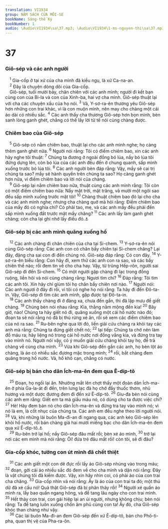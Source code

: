 ```yaml
---
translation: VI1934
group: NĂM SÁCH CỦA MÔI-SE
bookName: Sáng-thế Ký 
bookNumber: 1
audio: \Audio\VI1934\sa\37.mp3; \Audio\VI1934\1-ms-nguyen-thi\sa\37.mp3
---
```


<div class="title"><h1>37</h1><h3>Giô-sép và các anh người</h3></div>
<span class="verse sa_37_1"> <sup>1</sup> Gia-cốp ở tại xứ của cha mình đã kiều ngụ, là xứ Ca-na-an. <br/></span>
<span class="verse sa_37_2"> <sup>2</sup> Đây là chuyện dòng dõi của Gia-cốp. <br/> Giô-sép, tuổi mười bảy, chăn chiên với các anh mình; người đi kết bạn cùng con của Bi-la và con của Xinh-ba, hai vợ cha mình. Giô-sép thuật lại với cha các chuyện xấu của họ nói. </span>
<span class="verse sa_37_3"><sup>3</sup> Vả, Y-sơ-ra-ên thương yêu Giô-sép hơn những con trai khác, vì là con muộn mình, nên may cho chàng một cái áo dài có nhiều sắc. </span>
<span class="verse sa_37_4"><sup>4</sup> Các anh thấy cha thương Giô-sép hơn bọn mình, bèn sanh lòng ganh ghét, chẳng có thế lấy lời tử tế nói cùng chàng được. <br/></span>
<div class="title"><h3>Chiêm bao của Giô-sép</h3></div>
<span class="verse sa_37_5"> <sup>5</sup> Giô-sép có nằm chiêm bao, thuật lại cho các anh mình nghe; họ càng thêm ganh ghét nữa. </span>
<span class="verse sa_37_6"><sup>6</sup> Người nói rằng: Tôi có điềm chiêm bao, xin các anh hãy nghe tôi thuật: </span>
<span class="verse sa_37_7"><sup>7</sup> Chúng ta đương ở ngoài đồng bó lúa, nầy bó lúa tôi đứng dựng lên, còn bó lúa của các anh đều đến ở chung quanh, sấp mình xuống trước bó lúa tôi. </span>
<span class="verse sa_37_8"><sup>8</sup> Các anh người bèn đáp rằng: Vậy, mầy sẽ cai trị chúng ta sao? mầy sẽ hành quyền trên chúng ta sao? Họ càng ganh ghét hơn nữa, vì điềm chiêm bao và lời nói của chàng. <br/></span>
<span class="verse sa_37_9"> <sup>9</sup> Giô-sép lại nằm chiêm bao nữa, thuật cùng các anh mình rằng: Tôi còn có một điềm chiêm bao nữa: Nầy mặt trời, mặt trăng, và mười một ngôi sao đều sấp mình xuống trước mặt tôi! </span>
<span class="verse sa_37_10"><sup>10</sup> Chàng thuật chiêm bao đó lại cho cha và các anh mình nghe; nhưng cha chàng quở mà hỏi rằng: Điềm chiêm bao của mầy đó có nghĩa chi? Có phải tao, mẹ, và các anh mầy đều phải đến sấp mình xuống đất trước mặt mầy chăng? </span>
<span class="verse sa_37_11"><sup>11</sup> Các anh lấy làm ganh ghét chàng; còn cha lại ghi nhớ lấy điều đó.<a data-toggle="tooltip" data-placement="bottom" title="Cong 7:9">⚓</a><br/></span>
<div class="title"><h3>Giô-sép bị các anh mình quăng xuống hố</h3></div>
<span class="verse sa_37_12"> <sup>12</sup> Các anh chàng đi chăn chiên của cha tại Si-chem. </span>
<span class="verse sa_37_13"><sup>13</sup> Y-sơ-ra-ên nói cùng Giô-sép rằng: Các anh con có chăn bầy chiên tại Si-chem chăng? Lại đây, đặng cha sai con đi đến chúng nó. Giô-sép đáp rằng: Có con đây. </span>
<span class="verse sa_37_14"><sup>14</sup> Y-sơ-ra-ên biểu rằng: Con hãy đi, xem thử các anh con ra sao, và các bầy chiên thể nào; rồi đem tin về cho cha hay. Vậy, từ trũng Hếp-rôn, người sai Giô-sép đi đến Si-chem. </span>
<span class="verse sa_37_15"><sup>15</sup> Có một người gặp chàng đi lạc trong đồng ruộng, liền hỏi và nói cùng chàng rằng: Ngươi tìm chi? </span>
<span class="verse sa_37_16"><sup>16</sup> Đáp rằng: Tôi tìm các anh tôi. Xin hãy chỉ giùm tôi họ chăn bầy chiên nơi nào. </span>
<span class="verse sa_37_17"><sup>17</sup> Người nói: Các anh ngươi ở đây đi rồi, vì tôi có nghe họ nói rằng: Ta hãy đi đến Đô-ta-in. Vậy, Giô-sép đi tìm các anh mình, gặp được tại Đô-ta-in. <br/></span>
<span class="verse sa_37_18"> <sup>18</sup> Các anh thấy chàng đi ở đàng xa, chưa đến gần, thì đã lập mưu để giết chàng. </span>
<span class="verse sa_37_19"><sup>19</sup> Chúng bèn nói nhau rằng: Kìa, thằng nằm mộng đến kia! </span>
<span class="verse sa_37_20"><sup>20</sup> Bây giờ, nào! Chúng ta hãy giết nó đi, quăng xuống một cái hố nước nào đó; đoạn ta sẽ nói rằng nó đã bị thú rừng xé ăn, rồi sẽ xem các điềm chiêm bao của nó ra sao. </span>
<span class="verse sa_37_21"><sup>21</sup> Ru-bên nghe qua lời đó, liền giải cứu chàng ra khỏi tay các anh mà rằng: Chúng ta đừng giết chết nó; </span>
<span class="verse sa_37_22"><sup>22</sup> lại tiếp: Chúng ta chớ nên làm đổ máu ra; hãy liệng nó trong cái hố nước nơi đồng vắng kia, và đừng tra tay vào mình nó. Người nói vậy, có ý muốn giải cứu chàng khỏi tay họ, để trả chàng về cùng cha mình. </span>
<span class="verse sa_37_23"><sup>23</sup> Vừa khi Giô-sép đến gần các anh, họ bèn lột áo chàng, là áo có nhiều sắc đương mặc trong mình; </span>
<span class="verse sa_37_24"><sup>24</sup> rồi, bắt chàng đem quăng trong hố nước. Vả, hố khô cạn, chẳng có nước. <br/></span>
<div class="title"><h3>Giô-sép bị bán cho dân Ích-ma-ên đem qua Ê-díp-tô</h3></div>
<span class="verse sa_37_25"> <sup>25</sup> Đoạn, họ ngồi lại ăn. Nhướng mắt lên chợt thấy một đoàn dân Ích-ma-ên ở phía Ga-la-át đi đến, trên lưng lạc đà họ chở đầy thuốc thơm, nhũ hương và một dược đương đem đi đến xứ Ê-díp-tô. </span>
<span class="verse sa_37_26"><sup>26</sup> Giu-đa bèn nói cùng các anh em rằng: Giết em ta mà giấu máu nó, có dùng cho ta được việc chi? </span>
<span class="verse sa_37_27"><sup>27</sup> Hè! Hãy đem bán nó cho dân Ích-ma-ên và đừng tra tay vào mình nó; vì nó là em, là cốt nhục của chúng ta. Các anh em đều nghe theo lời người nói. </span>
<span class="verse sa_37_28"><sup>28</sup> Vả, khi những lái buôn Ma-đi-an đi ngang qua, các anh kéo Giô-sép lên khỏi hố nước, rồi bán chàng giá hai mươi miếng bạc cho dân Ích-ma-ên đem qua xứ Ê-díp-tô.<a data-toggle="tooltip" data-placement="bottom" title="Cong 7:9">⚓</a><br/></span>
<span class="verse sa_37_29"> <sup>29</sup> Ru-bên trở lại hố; nầy Giô-sép đâu mất rồi; bèn xé áo mình, </span>
<span class="verse sa_37_30"><sup>30</sup> trở lại nơi các em mình mà nói rằng: Ôi! đứa trẻ đâu mất rồi! còn tôi, sẽ đi đâu? <br/></span>
<div class="title"><h3>Gia-cốp khóc, tưởng con út mình đã chết thiệt</h3></div>
<span class="verse sa_37_31"> <sup>31</sup> Các anh giết một con dê đực rồi lấy áo Giô-sép nhúng vào trong máu; </span>
<span class="verse sa_37_32"><sup>32</sup> đoạn, gởi cái áo nhiều sắc đó đem về cho cha mình và dặn nói rằng: Đây là vật chúng tôi đã kiếm được. Vậy, xin hãy nhìn coi, có phải áo của con trai cha chăng. </span>
<span class="verse sa_37_33"><sup>33</sup> Gia-cốp nhìn và nói rằng: Ấy là áo của con trai ta đó; một thú dữ đã xé cấu nó! Quả thật Giô-sép đã bị phân thây rồi! </span>
<span class="verse sa_37_34"><sup>34</sup> Người xé quần áo mình ra, lấy bao quấn ngang hông, và để tang lâu ngày cho con trai mình. </span>
<span class="verse sa_37_35"><sup>35</sup> Hết thảy con trai, con gái hiệp lại an ủi người, nhưng không chịu; bèn nói rằng: Ta để tang luôn xuống chốn âm phủ cùng con ta! Ấy đó, cha Giô-sép khóc than chàng như vậy. <br/></span>
<span class="verse sa_37_36"> <sup>36</sup> Các lái buôn Ma-đi-an đem Giô-sép đến xứ Ê-díp-tô, bán cho Phô-ti-pha, quan thị vệ của Pha-ra-ôn. <br/></span>
